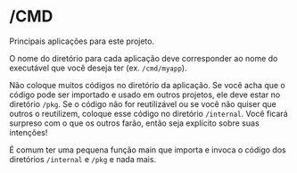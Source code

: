 # /CMD
Principais aplicações para este projeto.

O nome do diretório para cada aplicação deve corresponder ao nome do executável que você deseja ter (ex. ```/cmd/myapp```).

Não coloque muitos códigos no diretório da aplicação. Se você acha que o código pode ser importado e usado em outros projetos, ele deve estar no diretório ```/pkg```. Se o código não for reutilizável ou se você não quiser que outros o reutilizem, coloque esse código no diretório ```/internal```. Você ficará surpreso com o que os outros farão, então seja explícito sobre suas intenções!

É comum ter uma pequena função main que importa e invoca o código dos diretórios ```/internal``` e ```/pkg``` e nada mais.